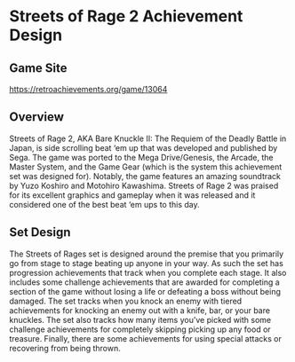 # Streets of Rage 2 Achievement Design
## Game Site
https://retroachievements.org/game/13064
## Overview
Streets of Rage 2, AKA Bare Knuckle II: The Requiem of the Deadly Battle in Japan, is side scrolling beat ‘em up that was developed and published by Sega. The game was ported to the Mega Drive/Genesis, the Arcade, the Master System, and the Game Gear (which is the system this achievement set was designed for). Notably, the game features an amazing soundtrack by Yuzo Koshiro and Motohiro Kawashima.  Streets of Rage 2 was praised for its excellent graphics and gameplay when it was released and it considered one of the best beat ‘em ups to this day.
## Set Design
The Streets of Rages set is designed around the premise that you primarily go from stage to stage beating up anyone in your way.  As such the set has progression achievements that track when you complete each stage.  It also includes some challenge achievements that are awarded for completing a section of the game without losing a life or defeating a boss without being damaged.  The set tracks when you knock an enemy with tiered achievements for knocking an enemy out with a knife, bar, or your bare knuckles.  The set also tracks how many items you’ve picked with some challenge achievements for completely skipping picking up any food or treasure.  Finally, there are some achievements for using special attacks or recovering from being thrown.

